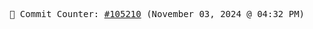 <p align="center">
    <samp>
        📮 Commit Counter: <a href="https://github.com/Javascript-void0/Javascript-void0/commits/main">#105210</a> (November 03, 2024 @ 04:32 PM)
    </samp>
</p>